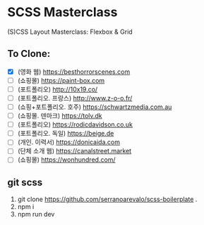 # SCSS Masterclass

(S)CSS Layout Masterclass: Flexbox & Grid

## To Clone:

- [x] (영화 웹) https://besthorrorscenes.com
- [ ] (쇼핑몰) https://paint-box.com
- [ ] (포트폴리오) http://10x19.co/
- [ ] (포트폴리오. 프랑스) http://www.z-o-o.fr/
- [ ] (쇼핑+포트폴리오. 호주) https://schwartzmedia.com.au
- [ ] (쇼핑몰. 덴마크) https://tolv.dk
- [ ] (포트폴리오) https://rodicdavidson.co.uk
- [ ] (포트폴리오. 독일) https://beige.de
- [ ] (개인. 이력서) https://donicaida.com
- [ ] (단체 소개 웹) https://canalstreet.market
- [ ] (쇼핑몰) https://wonhundred.com/

## git scss

1. git clone https://github.com/serranoarevalo/scss-boilerplate .
2. npm i
3. npm run dev
